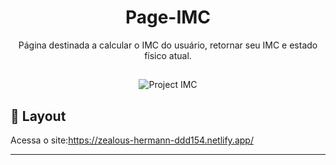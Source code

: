 <div align="center">

# Page-IMC
Página destinada a calcular o IMC do usuário, retornar seu IMC e estado físico atual.   

##
![Project IMC](https://user-images.githubusercontent.com/91755560/151681026-d5c7c439-a2ea-4fef-91cd-fe3a145a09ce.png)
</div>

## 🔖 Layout
Acessa o site:https://zealous-hermann-ddd154.netlify.app/


___

